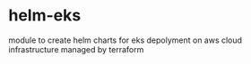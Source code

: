 # helm-eks
module to create helm charts for eks depolyment on aws cloud infrastructure managed by terraform
